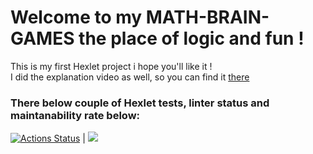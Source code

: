 # Welcome to my **MATH-BRAIN-GAMES** the place of logic and fun ! 
This is my first Hexlet project i hope you'll like it !  
I did the explanation video as well, so you can find it [there](https://asciinema.org/a/B6ckGGd79knKtvQxssrm0CeUe)



### There below couple of Hexlet tests, linter status and maintanability rate below:

[![Actions Status](https://github.com/nesquick017/frontend-project-44/workflows/hexlet-check/badge.svg)](https://github.com/nesquick017/frontend-project-44/actions) | <a href="https://codeclimate.com/github/nesquick017/frontend-project-44/maintainability"><img src="https://api.codeclimate.com/v1/badges/8a70e8731d875bca351f/maintainability" /></a>
